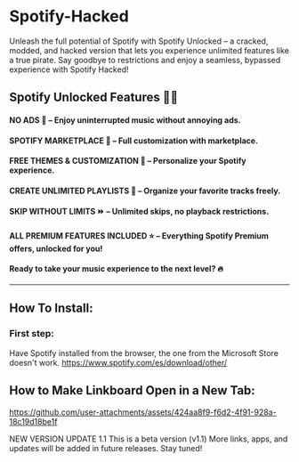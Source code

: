 # Spotify-Hacked
Unleash the full potential of Spotify with Spotify Unlocked – a cracked, modded, and hacked version that lets you experience unlimited features like a true pirate. Say goodbye to restrictions and enjoy a seamless, bypassed experience with Spotify Hacked!

## Spotify Unlocked Features 🎵🚀
#### NO ADS 🚫 – Enjoy uninterrupted music without annoying ads.
#### SPOTIFY MARKETPLACE 🛒 – Full customization with marketplace.
#### FREE THEMES & CUSTOMIZATION 🎨 – Personalize your Spotify experience.
#### CREATE UNLIMITED PLAYLISTS 📂 – Organize your favorite tracks freely.
#### SKIP WITHOUT LIMITS ⏩ – Unlimited skips, no playback restrictions.
#### ALL PREMIUM FEATURES INCLUDED ⭐ – Everything Spotify Premium offers, unlocked for you!
#### Ready to take your music experience to the next level? 🔥
- - - - - - - - - - - - - - - - - - - - - - - - - - - - - - - - - - - - - - - - - - - - - - -

## How To Install:

### First step: 
Have Spotify installed from the browser, the one from the Microsoft Store doesn't work.
https://www.spotify.com/es/download/other/


## How to Make Linkboard Open in a New Tab:

https://github.com/user-attachments/assets/424aa8f9-f6d2-4f91-928a-18c19d18be1f

NEW VERSION UPDATE 1.1
This is a beta version (v1.1) More links, apps, and updates will be added in future releases. Stay tuned!
